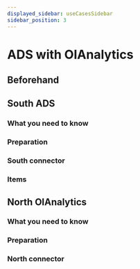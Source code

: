 ```yaml
---
displayed_sidebar: useCasesSidebar
sidebar_position: 3
---
```


# ADS with OIAnalytics

## Beforehand

## South ADS
### What you need to know
### Preparation
### South connector
### Items

## North OIAnalytics
### What you need to know
### Preparation
### North connector